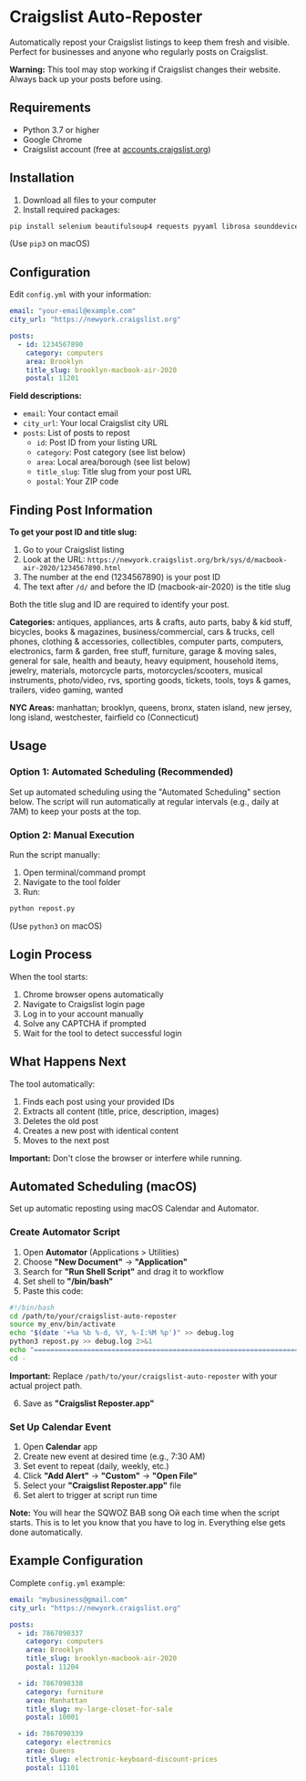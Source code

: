 # Craigslist Auto-Reposter

Automatically repost your Craigslist listings to keep them fresh and visible. Perfect for businesses and anyone who regularly posts on Craigslist.

**Warning:** This tool may stop working if Craigslist changes their website. Always back up your posts before using.

## Requirements

- Python 3.7 or higher
- Google Chrome
- Craigslist account (free at [accounts.craigslist.org](https://accounts.craigslist.org))

## Installation

1. Download all files to your computer
2. Install required packages:

```bash
pip install selenium beautifulsoup4 requests pyyaml librosa sounddevice
```
(Use `pip3` on macOS)

## Configuration

Edit `config.yml` with your information:

```yaml
email: "your-email@example.com"
city_url: "https://newyork.craigslist.org"

posts:
  - id: 1234567890
    category: computers
    area: Brooklyn
    title_slug: brooklyn-macbook-air-2020
    postal: 11201
```

**Field descriptions:**
- `email`: Your contact email
- `city_url`: Your local Craigslist city URL
- `posts`: List of posts to repost
  - `id`: Post ID from your listing URL
  - `category`: Post category (see list below)
  - `area`: Local area/borough (see list below)
  - `title_slug`: Title slug from your post URL
  - `postal`: Your ZIP code

## Finding Post Information

**To get your post ID and title slug:**
1. Go to your Craigslist listing
2. Look at the URL: `https://newyork.craigslist.org/brk/sys/d/macbook-air-2020/1234567890.html`
3. The number at the end (1234567890) is your post ID
4. The text after `/d/` and before the ID (macbook-air-2020) is the title slug

Both the title slug and ID are required to identify your post.

**Categories:**
antiques, appliances, arts & crafts, auto parts, baby & kid stuff, bicycles, books & magazines, business/commercial, cars & trucks, cell phones, clothing & accessories, collectibles, computer parts, computers, electronics, farm & garden, free stuff, furniture, garage & moving sales, general for sale, health and beauty, heavy equipment, household items, jewelry, materials, motorcycle parts, motorcycles/scooters, musical instruments, photo/video, rvs, sporting goods, tickets, tools, toys & games, trailers, video gaming, wanted

**NYC Areas:**
manhattan; brooklyn, queens, bronx, staten island, new jersey, long island, westchester, fairfield co (Connecticut)

## Usage

### Option 1: Automated Scheduling (Recommended)
Set up automated scheduling using the "Automated Scheduling" section below. The script will run automatically at regular intervals (e.g., daily at 7AM) to keep your posts at the top.

### Option 2: Manual Execution
Run the script manually:

1. Open terminal/command prompt
2. Navigate to the tool folder
3. Run:
```bash
python repost.py
```
(Use `python3` on macOS)

## Login Process
When the tool starts:
1. Chrome browser opens automatically
2. Navigate to Craigslist login page
3. Log in to your account manually
4. Solve any CAPTCHA if prompted
5. Wait for the tool to detect successful login

## What Happens Next
The tool automatically:
1. Finds each post using your provided IDs
2. Extracts all content (title, price, description, images)
3. Deletes the old post
4. Creates a new post with identical content
5. Moves to the next post

**Important:** Don't close the browser or interfere while running.

## Automated Scheduling (macOS)

Set up automatic reposting using macOS Calendar and Automator.

### Create Automator Script

1. Open **Automator** (Applications > Utilities)
2. Choose **"New Document"** → **"Application"**
3. Search for **"Run Shell Script"** and drag it to workflow
4. Set shell to **"/bin/bash"**
5. Paste this code:

```bash
#!/bin/bash
cd /path/to/your/craigslist-auto-reposter
source my_env/bin/activate
echo "$(date '+%a %b %-d, %Y, %-I:%M %p')" >> debug.log
python3 repost.py >> debug.log 2>&1
echo "=================================================================================================================" >> debug.log
cd -
```

**Important:** Replace `/path/to/your/craigslist-auto-reposter` with your actual project path.

6. Save as **"Craigslist Reposter.app"**

### Set Up Calendar Event

1. Open **Calendar** app
2. Create new event at desired time (e.g., 7:30 AM)
3. Set event to repeat (daily, weekly, etc.)
4. Click **"Add Alert"** → **"Custom"** → **"Open File"**
5. Select your **"Craigslist Reposter.app"** file
6. Set alert to trigger at script run time

**Note:** You will hear the SQWOZ BAB song Ой each time when the script starts. This is to let you know that you have to log in. Everything else gets done automatically.


## Example Configuration

Complete `config.yml` example:

```yaml
email: "mybusiness@gmail.com"
city_url: "https://newyork.craigslist.org"

posts:
  - id: 7867090337
    category: computers
    area: Brooklyn
    title_slug: brooklyn-macbook-air-2020
    postal: 11204

  - id: 7867090338
    category: furniture
    area: Manhattan
    title_slug: my-large-closet-for-sale
    postal: 10001

  - id: 7867090339
    category: electronics
    area: Queens
    title_slug: electronic-keyboard-discount-prices
    postal: 11101
```
